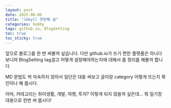 ```yaml
---
layout: post
date: 2025-06-06
title: "Jekyll 첫번째 글"
categories: hobby
tags: github.io, BlogSetting
toc: true  
toc_sticky: true 
---
```

앞으로 블로그를 한 번 써볼까 싶습니다.
다만 github.io가 쓰기 편한 플랫폼은 아니다 보니까 BlogSetting tag걸고 어떻게 설정해야하는지에 대해서 좀 정리를 해볼까 합니다

MD 문법도 썩 익숙하지 않아서 일단은 대충 써보고 글이랑 category 어떻게 뜨는지 확인이나 해 봅시다.

아마, 카테고리는 취미생활, 개발, 여행, 투자? 이렇게 되지 않을까 싶은데...
뭐 일기장 대용으로 한번 써 봅시다!